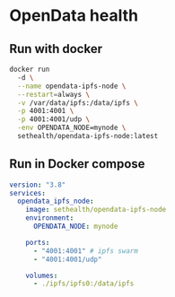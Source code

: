 # OpenData health


## Run with docker
```sh
docker run
  -d \
  --name opendata-ipfs-node \
  --restart=always \
  -v /var/data/ipfs:/data/ipfs \
  -p 4001:4001 \
  -p 4001:4001/udp \
  -env OPENDATA_NODE=mynode \
  sethealth/opendata-ipfs-node:latest
```

## Run in Docker compose

```yaml
version: "3.8"
services:
  opendata_ipfs_node:
    image: sethealth/opendata-ipfs-node
    environment:
      OPENDATA_NODE: mynode

    ports:
      - "4001:4001" # ipfs swarm
      - "4001:4001/udp"

    volumes:
      - ./ipfs/ipfs0:/data/ipfs

```
